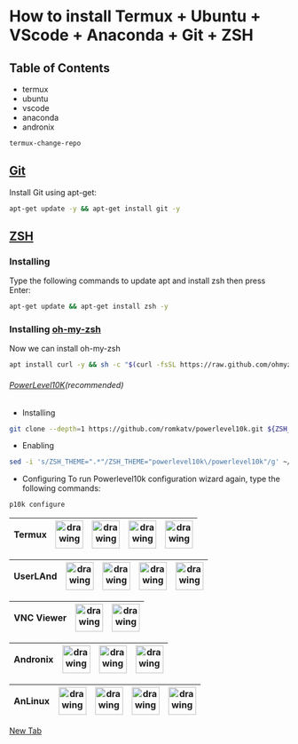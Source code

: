 # How to install Termux + Ubuntu + VScode + Anaconda + Git + ZSH
## Table of Contents
- termux 
- ubuntu
- vscode
- anaconda
- andronix

```zsh
termux-change-repo
```
## [Git](https://github.com/git/git)
Install Git using apt-get:
```zsh
apt-get update -y && apt-get install git -y
```
## [ZSH](https://github.com/zsh-users/zsh)
### Installing
Type the following commands to update apt and install zsh then press Enter:
```zsh
apt-get update && apt-get install zsh -y
```
### Installing [oh-my-zsh](https://github.com/ohmyzsh/ohmyzsh)
Now we can install oh-my-zsh
```zsh
apt install curl -y && sh -c "$(curl -fsSL https://raw.github.com/ohmyzsh/ohmyzsh/master/tools/install.sh)"
```
###### [PowerLevel10K](https://github.com/romkatv/powerlevel10k)(recommended)
- Installing
```zsh
git clone --depth=1 https://github.com/romkatv/powerlevel10k.git ${ZSH_CUSTOM:-$HOME/.oh-my-zsh/custom}/themes/powerlevel10k
```
- Enabling
```zsh
sed -i 's/ZSH_THEME=".*"/ZSH_THEME="powerlevel10k\/powerlevel10k"/g' ~/.zshrc && exit
```
- Configuring
To run Powerlevel10k configuration wizard again, type the following commands:
```zsh
p10k configure
```

Termux | [<img src="https://user-images.githubusercontent.com/86642515/127042621-9a2dfcd9-9559-487c-8f02-06ccc34c63fe.png" target="_blank" rel="noopener" alt="drawing" width="50"/>](https://termux.com/) |[<img src="https://user-images.githubusercontent.com/86642515/127040741-18c22208-bde1-455c-af11-68abcac22959.png"  alt="drawing" width="50"/>](https://play.google.com/store/apps/details?id=com.termux&hl=en&gl=US)|[<img src="https://user-images.githubusercontent.com/86642515/127042978-87c1d67c-e838-418b-b654-7e1413ebb66a.png"  alt="drawing" width="50"/>](https://github.com/termux)|[<img src="https://user-images.githubusercontent.com/86642515/127042295-bb671f10-8a32-4b95-a82f-ba0aa3c1e26e.png"  alt="drawing" width="50"/>](https://f-droid.org/en/packages/com.termux/)|
|---|---|---|---|---|

UserLAnd | [<img src="https://user-images.githubusercontent.com/86642515/127054474-47bf9941-7349-433e-9f35-0f50addc613b.png"  alt="drawing" width="50"/>](https://userland.tech/) |[<img src="https://user-images.githubusercontent.com/86642515/127040741-18c22208-bde1-455c-af11-68abcac22959.png"  alt="drawing" width="50"/>](https://play.google.com/store/apps/details?id=tech.ula&hl=en&gl=US)|[<img src="https://user-images.githubusercontent.com/86642515/127042978-87c1d67c-e838-418b-b654-7e1413ebb66a.png"  alt="drawing" width="50"/>](https://github.com/CypherpunkArmory/UserLAnd)|[<img src="https://user-images.githubusercontent.com/86642515/127042295-bb671f10-8a32-4b95-a82f-ba0aa3c1e26e.png"  alt="drawing" width="50"/>](https://f-droid.org/packages/tech.ula/)|
|---|---|---|---|---|

VNC Viewer | [<img src="https://user-images.githubusercontent.com/86642515/127055324-11a56ffc-d048-4916-af15-19b9c6c6d993.png"  alt="drawing" width="50"/>](https://www.realvnc.com/) |[<img src="https://user-images.githubusercontent.com/86642515/127040741-18c22208-bde1-455c-af11-68abcac22959.png"  alt="drawing" width="50"/>](https://play.google.com/store/apps/details?id=com.realvnc.viewer.android)
|---|---|---|

Andronix | [<img src="https://user-images.githubusercontent.com/86642515/127056030-8d40170a-e52d-4b34-9bbd-898e8e779680.png"  alt="drawing" width="50"/>](https://andronix.app/) |[<img src="https://user-images.githubusercontent.com/86642515/127040741-18c22208-bde1-455c-af11-68abcac22959.png"  alt="drawing" width="50"/>](https://play.google.com/store/apps/details?id=studio.com.techriz.andronix)|[<img src="https://user-images.githubusercontent.com/86642515/127042978-87c1d67c-e838-418b-b654-7e1413ebb66a.png"  alt="drawing" width="50"/>](https://github.com/AndronixApp/AndronixOrigin)
|---|---|---|---|

AnLinux | [<img src="https://user-images.githubusercontent.com/86642515/127075742-01362e8b-6485-48d1-9da8-8ecfaaff00e6.png"  alt="drawing" width="50"/>](#) |[<img src="https://user-images.githubusercontent.com/86642515/127040741-18c22208-bde1-455c-af11-68abcac22959.png"  alt="drawing" width="50"/>](https://play.google.com/store/apps/details?id=exa.lnx.a)|[<img src="https://user-images.githubusercontent.com/86642515/127042978-87c1d67c-e838-418b-b654-7e1413ebb66a.png"  alt="drawing" width="50"/>](https://github.com/EXALAB/AnLinux-App)|[<img src="https://user-images.githubusercontent.com/86642515/127042295-bb671f10-8a32-4b95-a82f-ba0aa3c1e26e.png"  alt="drawing" width="50"/>](https://f-droid.org/en/packages/exa.lnx.a/)|
|---|---|---|---|---|

<a href="example.com" target="_blank">New Tab</a>
